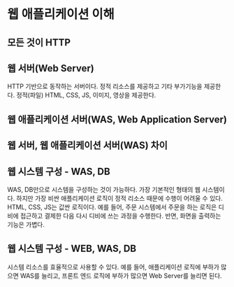 # 웹 애플리케이션 이해

## 모든 것이 HTTP

## 웹 서버(Web Server)

HTTP 기반으로 동작하는 서버이다. 정적 리소스를 제공하고 기타 부가기능을 제공한다. 정적(파일) HTML, CSS, JS, 이미지, 영상을 제공한다.

## 웹 애플리케이션 서버(WAS, Web Application Server)



## 웹 서버, 웹 애플리케이션 서버(WAS) 차이

## 웹 시스템 구성 - WAS, DB

WAS, DB만으로 시스템을 구성하는 것이 가능하다. 가장 기본적인 형태의 웹 시스템이다. 하지만 가장 비싼 애플리케이션 로직이 정적 리소스 때문에 수행이 어려울 수 있다. HTML, CSS, JS는 값싼 로직이다. 예를 들어, 주문 시스템에서 주문을 하는 로직은 디비에 접근하고 결제한 다음 다시 디비에 쓰는 과정을 수행한다. 반면, 화면을 출력하는 기능은 가볍다.

## 웹 시스템 구성 - WEB, WAS, DB

시스템 리소스를 효율적으로 사용할 수 있다. 예를 들어, 애플리케이션 로직에 부하가 많으면 WAS를 늘리고, 프론트 엔드 로직에 부하가 많으면 Web Server를 늘리면 된다. 

